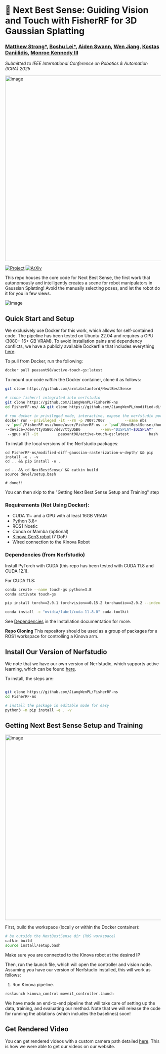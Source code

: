 # 🤖 Next Best Sense: Guiding Vision and Touch with FisherRF for 3D Gaussian Splatting

###  [Matthew Strong*](https://peasant98.github.io/), [Boshu Lei*](https://scholar.google.com/citations?user=Jv88S-IAAAAJ&hl=en/), [Aiden Swann](https://aidenswann.com/), [Wen Jiang](https://jiangwenpl.github.io/), [Kostas Daniilidis](https://www.cis.upenn.edu/~kostas/), [Monroe Kennedy III](https://monroekennedy3.com/)

_Submitted to IEEE International Conference on Robotics & Automation (ICRA) 2025_


<img src="https://github.com/user-attachments/assets/e35feabc-53bb-457b-81ee-c5c61dcb4dba" alt="image" style="width:600px;">


[![Project](https://img.shields.io/badge/Project_Page-Next_Best_Sense-blue)](https://armlabstanford.github.io/next-best-sense)
[![ArXiv](https://img.shields.io/badge/Arxiv-Next_Best_Sense-red)](https://arxiv.org/abs/2410.04680) 


This repo houses the core code for Next Best Sense, the first work that autonomously and intelligently creates a scene for robot manipulators in Gaussian Splatting! Avoid the manually selecting poses, and let the robot do it for you in few views. 


![image](https://github.com/user-attachments/assets/c1361381-66ef-4cb9-a3ca-0bf815b86a12)


## Quick Start and Setup

We exclusively use Docker for this work, which allows for self-contained code. The pipeline has been tested on Ubuntu 22.04 and requires a GPU (3080+ 16+ GB VRAM). To avoid installation pains and dependency conflicts, we have a publicly available Dockerfile that includes everything [here](https://hub.docker.com/r/peasant98/active-touch-gs).

To pull from Docker, run the following:

```sh
docker pull peasant98/active-touch-gs:latest
```

To mount our code _within_ the Docker container, clone it as follows:

```sh
git clone https://github.com/armlabstanford/NextBestSense

# clone fisherrf integrated into nerfstudio
git clone https://github.com/JiangWenPL/FisherRF-ns
cd FisherRF-ns/ && git clone https://github.com/JiangWenPL/modified-diff-gaussian-rasterization-w-depth

# run docker in privileged mode, interactive, expose the nerfstudio port, allow for graphics, and use all gpus! Recommended to put this in an alias
docker run --privileged -it --rm -p 7007:7007         --name nbs         --hostname nbs         --volume=/tmp/.X11-unix:/tmp/.X11-unix \\
-v `pwd`/FisherRF-ns:/home/user/FisherRF-ns -v `pwd`/NextBestSense:/home/user/NextBestSense         --device=/dev/dri:/dev/dri \\
--device=/dev/ttyUSB0:/dev/ttyUSB0         --env="DISPLAY=$DISPLAY"         -e "TERM=xterm-256color"         --cap-add SYS_ADMIN --device /dev/fuse \\
 --gpus all -it         peasant98/active-touch-gs:latest         bash
```

To install the local versions of the Nerfstudio packages:

```
cd FisherRF-ns/modified-diff-gaussian-rasterization-w-depth/ && pip install -e . -v
cd .. && pip install -e .

cd .. && cd NextBestSense/ && catkin build
source devel/setup.bash

# done!!
```

You can then skip to the "Getting Next Best Sense Setup and Training" step


### Requirements (Not Using Docker):

- CUDA 11+ and a GPU with at least 16GB VRAM
- Python 3.8+
- ROS1 Noetic
- Conda or Mamba (optional)
- [Kinova Gen3 robot](https://www.kinovarobotics.com/product/gen3-robots#ProductSpecs) (7 DoF)
- Wired connection to the Kinova Robot

### Dependencies (from Nerfstudio)

Install PyTorch with CUDA (this repo has been tested with CUDA 11.8 and CUDA 12.1).

For CUDA 11.8:

```bash
conda create --name touch-gs python=3.8
conda activate touch-gs

pip install torch==2.0.1 torchvision==0.15.2 torchaudio==2.0.2 --index-url https://download.pytorch.org/whl/cu118

conda install -c "nvidia/label/cuda-11.8.0" cuda-toolkit
```

See [Dependencies](https://github.com/nerfstudio-project/nerfstudio/blob/main/docs/quickstart/installation.md#dependencies)
in the Installation documentation for more.


**Repo Cloning**
This repository should be used as a group of packages for a ROS1 workspace for controlling a Kinova arm.


## Install Our Version of Nerfstudio

We note that we have our own version of Nerfstudio, which supports active learning, which can be found [here](https://github.com/JiangWenPL/FisherRF-ns).

To install, the steps are:

```bash

git clone https://github.com/JiangWenPL/FisherRF-ns
cd FisherRF-ns

# install the package in editable mode for easy 
python3 -m pip install -e . -v
```



## Getting Next Best Sense Setup and Training

<img src="https://github.com/user-attachments/assets/42742cae-9609-40ce-8e6c-b6cd35f7f31a" alt="image" style="width:600px;">


First, build the workspace (locally or within the Docker container):

```sh
# be outside the NextBestSense dir (ROS workspace)
catkin build
source install/setup.bash
```


Make sure you are connected to the Kinova robot at the desired IP


Then, run the launch file, which will open the controller and vision node. Assuming you have our version of Nerfstudio installed, this will work as follows:

1. Run Kinova pipeline.


```sh
roslaunch kinova_control moveit_controller.launch
```

We have made an end-to-end pipeline that will take care of setting up the data, training, and evaluating our method. Note that we will release the code for running the ablations (which includes the baselines) soon!




## Get Rendered Video

You can get rendered videos with a custom camera path detailed [here](https://docs.nerf.studio/quickstart/first_nerf.html#render-video). This is how we were able to get our videos on our website.
